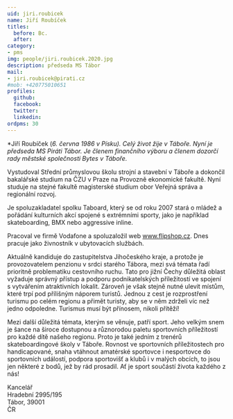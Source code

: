 ```yaml
---
uid: jiri.roubicek
name: Jiří Roubíček
titles:
  before: Bc. 
  after:
category:
- pms
img: people/jiri.roubicek.2020.jpg
description: předseda MS Tábor
mail:
- jiri.roubicek@pirati.cz
#mob: +420775010651
profiles:
  github:
  facebook:				
  twitter:
  linkedin:
ordpms: 30 
---
```


*Jiří Roubíček (*6. června 1986 v Písku). Celý život žije v Táboře. Nyní je předseda MS Piráti Tábor.
Je členem finančního výboru a členem dozorčí rady městské společnosti Bytes v Táboře.*

Vystudoval Střední průmyslovou školu strojní a stavební v Táboře a dokončil bakalářské studium na ČZU v Praze na Provozně ekonomické fakultě. Nyní studuje na stejné fakultě magisterské studium obor Veřejná správa a regionální rozvoj.

Je spoluzakladatel spolku Taboard, který se od roku 2007 stará o mládež a pořádání kulturních akcí spojené s extrémními sporty, jako je například skateboarding, BMX nebo aggressive inline.

Pracoval ve firmě Vodafone a spoluzaložil web www.flipshop.cz. Dnes pracuje jako živnostník v ubytovacích službách.

Aktuálně kandiduje do zastupitelstva Jihočeského kraje, a protože je provozovatelem penzionu v srdci starého Tábora, mezi svá témata řadí prioritně problematiku cestovního ruchu. Tato pro jižní Čechy důležitá oblast vyžaduje správný přístup a podporu podnikatelských příležitostí ve spojení s vytvářením atraktivních lokalit. Zároveň je však stejně nutné ulevit místům, které trpí pod přílišným náporem turistů. Jednou z cest je rozprostření turismu po celém regionu a přimět turisty, aby se v něm zdrželi víc než jedno odpoledne. Turismus musí být přínosem, nikoli přítěží!

Mezi další důležitá témata, kterým se věnuje, patří sport. Jeho velkým snem je šance na široce dostupnou a různorodou paletu sportovních příležitostí pro každé dítě našeho regionu. Proto je také jedním z trenérů skateboardingové školy v Táboře. Rovnost ve sportovních příležitostech pro handicapované, snaha vtáhnout amatérské sportovce i nesportovce do sportovních událostí, podpora sportovišť a klubů i v malých obcích, to jsou jen některé z bodů, jež by rád prosadil. Ať je sport součástí života každého z nás!

Kancelář<br>
Hradební 2995/195<br>
Tábor, 39001<br>
ČR
